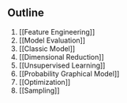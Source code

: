 ## Outline

1. [[Feature Engineering]]
2. [[Model Evaluation]]
3. [[Classic Model]]
4. [[Dimensional Reduction]]
5. [[Unsupervised Learning]]
6. [[Probability Graphical Model]]
7. [[Optimization]]
8. [[Sampling]]
